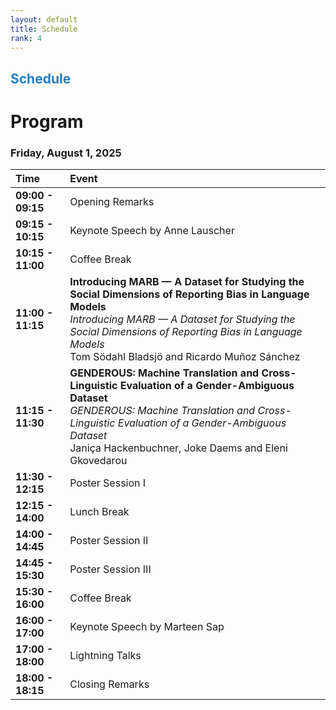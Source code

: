 ```yaml
---
layout: default
title: Schedule
rank: 4
---
```


## <span style="color:#267CB9"> Schedule</span>


# Program

### Friday, August 1, 2025

| Time          | Event                                                                                                                                                                                                                           |
| :------------ | :------------------------------------------------------------------------------------------------------------------------------------------------------------------------------------------------------------------------------ |
| **09:00 - 09:15** | Opening Remarks                                                                                                                                                                                                               |
| **09:15 - 10:15** | Keynote Speech by Anne Lauscher                                                                                                                                                                                                 |
| **10:15 - 11:00** | Coffee Break                                                                                                                                                                                                                  |
| **11:00 - 11:15** | **Introducing MARB — A Dataset for Studying the Social Dimensions of Reporting Bias in Language Models**<br><em>Introducing MARB — A Dataset for Studying the Social Dimensions of Reporting Bias in Language Models</em><br>Tom Södahl Bladsjö and Ricardo Muñoz Sánchez |
| **11:15 - 11:30** | **GENDEROUS: Machine Translation and Cross-Linguistic Evaluation of a Gender-Ambiguous Dataset**<br><em>GENDEROUS: Machine Translation and Cross-Linguistic Evaluation of a Gender-Ambiguous Dataset</em><br>Janiça Hackenbuchner, Joke Daems and Eleni Gkovedarou |
| **11:30 - 12:15** | Poster Session I                                                                                                                                                                                                              |
| **12:15 - 14:00** | Lunch Break                                                                                                                                                                                                                   |
| **14:00 - 14:45** | Poster Session II                                                                                                                                                                                                             |
| **14:45 - 15:30** | Poster Session III                                                                                                                                                                                                            |
| **15:30 - 16:00** | Coffee Break                                                                                                                                                                                                                  |
| **16:00 - 17:00** | Keynote Speech by Marteen Sap                                                                                                                                                                                                   |
| **17:00 - 18:00** | Lightning Talks                                                                                                                                                                                                               |
| **18:00 - 18:15** | Closing Remarks                                                                                                                                                                                                               |